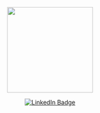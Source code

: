

<!--
**rusynnikol/rusynnikol** is a ✨ _special_ ✨ repository because its `README.md` (this file) appears on your GitHub profile.

Here are some ideas to get you started:

- 🔭 I’m currently working on ...
- 🌱 I’m currently learning ...
- 👯 I’m looking to collaborate on ...
- 🤔 I’m looking for help with ...
- 💬 Ask me about ...
- 📫 How to reach me: ...
- 😄 Pronouns: ...
- ⚡ Fun fact: ...
-->
<div id="header" align="center">
  <img src="https://media.giphy.com/media/SHjOSDkKZ18qOHA5B5/giphy.gif" width="200"/>

  <p align="center">
  <a href="https://www.linkedin.com/in/nikol-rusyn-0439841a4">
    <img src="https://img.shields.io/badge/LinkedIn-blue?style=for-the-badge&logo=linkedin&logoColor=white" alt="LinkedIn Badge"/></a>
  </p>
  
 </div>
</div>

